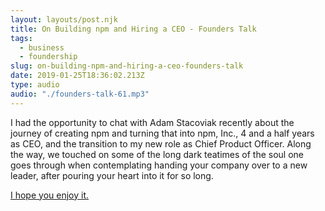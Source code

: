 ```yaml
---
layout: layouts/post.njk
title: On Building npm and Hiring a CEO - Founders Talk
tags:
  - business
  - foundership
slug: on-building-npm-and-hiring-a-ceo-founders-talk
date: 2019-01-25T18:36:02.213Z
type: audio
audio: "./founders-talk-61.mp3"
---
```

I had the opportunity to chat with Adam Stacoviak recently about the
journey of creating npm and turning that into npm, Inc., 4 and a half
years as CEO, and the transition to my new role as Chief Product
Officer.  Along the way, we touched on some of the long dark teatimes
of the soul one goes through when contemplating handing your company
over to a new leader, after pouring your heart into it for so long.

[I hope you enjoy it.](https://changelog.com/founderstalk/61)
